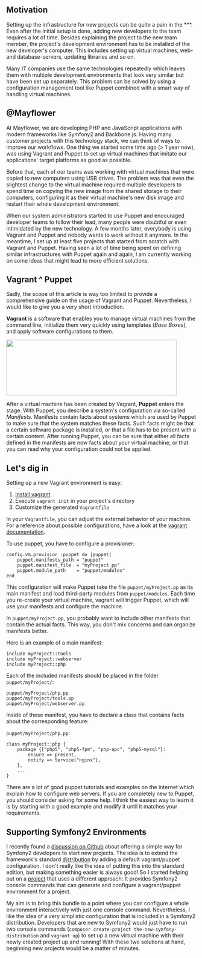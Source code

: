 ## Motivation

Setting up the infrastructure for new projects can be quite a pain in the \*\*\*. Even after the initial setup is done, adding new developers to the team requires a lot of time. Besides explaining the project to the new team member, the project's development environment has to be installed of the new developer's computer. This includes setting up virtual machines, web- and database-servers, updating libraries and so on. 

Many IT companies use the same technologies repeatedly which leaves them with multiple development environments that look very similar but have been set up separately. This problem can be solved by using a configuration management tool like Puppet combined with a smart way of handling virtual machines.
<!--more-->

## @Mayflower
At Mayflower, we are developing PHP and JavaScript applications with modern frameworks like Symfony2 and Backbone.js. Having many customer projects with this technology stack, we can think of ways to improve our workflows. One thing we started some time ago (> 1 year now), was using Vagrant and Puppet to set up virtual machines that imitate our applications' target platforms as good as possible.

Before that, each of our teams was working with virtual machines that were copied to new computers using USB drives. The problem was that even the slightest change to the virtual machine required multiple developers to spend time on copying the new image from the shared storage to their computers, configuring it as their virtual machine's new disk image and restart their whole development environment.

When our system administrators started to use Puppet and encouraged developer teams to follow their lead, many people were doubtful or even intimidated by the new technology.
A few months later, everybody is using Vagrant and Puppet and nobody wants to work without it anymore. In the meantime, I set up at least five projects that started from scratch with Vagrant and Puppet. Having seen a lot of time being spent on defining similar infrastructures with Puppet again and again, I am currently working on some ideas that might lead to more efficient solutions.

## Vagrant ^ Puppet
Sadly, the scope of this article is way too limited to provide a comprehensive guide on the usage of Vagrant and Puppet. Nevertheless, I would like to give you a very short introduction.

**Vagrant** is a software that enables you to manage virtual machines from the command line, initialize them very quickly using templates (*Base Boxes*), and apply software configurations to them.

<a href="https://blog.mayflower.de/wp-content/uploads/2012/11/Vagrant-Workflow.png"><img src="https://blog.mayflower.de/wp-content/uploads/2012/11/Vagrant-Workflow.png" alt="" title="Vagrant-Workflow" width="452" height="147" class="aligncenter size-full wp-image-1736" /></a>

After a virtual machine has been created by Vagrant, **Puppet** enters the stage. With Puppet, you describe a system's configuration via so-called *Manifests*. Manifests contain facts about systems which are used by Puppet to make sure that the system matches these facts. Such facts might be that a certain software package is installed, or that a file has to be present with a certain content. After running Puppet, you can be sure that either all facts defined in the manifests are now facts about your virtual machine, or that you can read why your configuration could not be applied.

## Let's dig in

Setting up a new Vagrant environment is easy:

1. [Install vagrant](http://vagrantup.com/v1/docs/getting-started/index.html)
1. Execute `vagrant init` in your project's directory
1. Customize the generated `Vagrantfile`

In your `Vagrantfile`, you can adjust the external behavior of your machine. For a reference about possible configurations, have a look at the [vagrant documentation](http://vagrantup.com/v1/docs/vagrantfile.html).

To use puppet, you have to configure a provisioner:

    config.vm.provision :puppet do |puppet|
        puppet.manifests_path = "puppet"
        puppet.manifest_file  = "myProject.pp"
        puppet.module_path    = "puppet/modules"
    end

This configuration will make Puppet take the file `puppet/myProject.pp` as its main manifest and load third-party modules from `puppet/modules`. Each time you re-create your virtual machine, vagrant will trigger Puppet, which will use your manifests and configure the machine.

In `puppet/myProject.pp`, you probably want to include other manifests that contain the actual facts. This way, you don't mix concerns and can organize manifests better.

Here is an example of a main manifest:

    include myProject::tools
    include myProject::webserver
    include myProject::php

Each of the included manifests should be placed in the folder `puppet/myProject/`:

    puppet/myProject/php.pp
    puppet/myProject/tools.pp
    puppet/myProject/webserver.pp

Inside of these manifest, you have to declare a class that contains facts about the corresponding feature:

`puppet/myProject/php.pp`:

    class myProject::php {
        package {["php5", "php5-fpm", "php-apc", "php5-mysql"]:
            ensure => present,
            notify => Service["nginx"],
        },
        ...
    }

There are a lot of good puppet tutorials and examples on the internet which explain how to configure web servers. If you are completely new to Puppet, you should consider asking for some help. I think the easiest way to learn it is by starting with a good example and modify it until it matches your requirements.

## Supporting Symfony2 Environments

I recently found a [discussion on Github](https://github.com/symfony/symfony-standard/pull/407) about offering a simple way for Symfony2 developers to start new projects. The idea is to extend the framework's standard [distribution](http://symfony.com/distributions) by adding a default vagrant/puppet configuration. I don't really like the idea of putting this into the standard edition, but making something easier is always good! So I started helping out on a [project](https://github.com/ericclemmons/ECVagrantBundle) that uses a different approach: It provides Symfony2 console commands that can generate and configure a vagrant/puppet environment for a project. 

My aim is to bring this bundle to a point where you can configure a whole environment interactively with just one console command. Nevertheless, I like the idea of a very simplistic configuration that is included in a Symfony2 distribution. Developers that are new to Symfony2 would just have to run two console commands (`composer create-project the-new-symfony-distribution` and `vagrant up`) to set up a new virtual machine with their newly created project up and running! With these two solutions at hand, beginning new projects would be a matter of minutes. 
